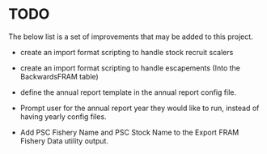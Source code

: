 # TODO

The below list is a set of improvements that may be added to this project.

* create an import format scripting to handle stock recruit scalers

* create an import format scripting to handle escapements (Into the BackwardsFRAM table)

* define the annual report template in the annual report config file.

* Prompt user for the annual report year they would like to run, instead of having yearly config files.

* Add PSC Fishery Name and PSC Stock Name to the Export FRAM Fishery Data utility output.
